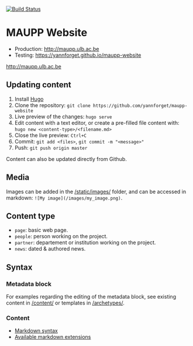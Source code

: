 [![Build Status](https://travis-ci.org/yannforget/maupp-website.svg?branch=master)](https://travis-ci.org/yannforget/maupp-website)

# MAUPP Website

* Production: http://maupp.ulb.ac.be
* Testing: https://yannforget.github.io/maupp-website

http://maupp.ulb.ac.be

## Updating content

1. Install [Hugo](https://gohugo.io/getting-started/installing/)
2. Clone the repository: `git clone https://github.com/yannforget/maupp-website`
3. Live preview of the changes: `hugo serve`
4. Edit content with a text editor, or create a pre-filled file content with: `hugo new <content-type>/<filename.md>`
5. Close the live preview: `Ctrl+C`
6. Commit: `git add <files>`, `git commit -m "<message>"`
7. Push: `git push origin master`

Content can also be updated directly from Github.

## Media

Images can be added in the [/static/images/](/static/images/) folder, and can be accessed in markdown: `![My image](/images/my_image.png)`.

## Content type

* `page`: basic web page.
* `people`: person working on the project.
* `partner`: departement or institution working on the project.
* `news`: dated & authored news.

## Syntax

### Metadata block

For examples regarding the editing of the metadata block, see existing content in [/content/](/content/) or templates in [/archetypes/](/archetypes/).

### Content

* [Markdown syntax](https://daringfireball.net/projects/markdown/syntax)
* [Available markdown extensions](https://github.com/russross/blackfriday#extensions)
